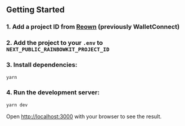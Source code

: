 ## Getting Started

### 1. Add a project ID from [Reown](https://cloud.reown.com/app/71986f52-78ee-4558-8f85-22c069b33576/project/f4514bc2-b426-4925-bd67-6d44ce4e537d) (previously WalletConnect)

### 2. Add the project to your `.env` to `NEXT_PUBLIC_RAINBOWKIT_PROJECT_ID` 

### 3. Install dependencies:

```bash
yarn
```

### 4. Run the development server:

```bash
yarn dev
```

Open [http://localhost:3000](http://localhost:3000) with your browser to see the result.
